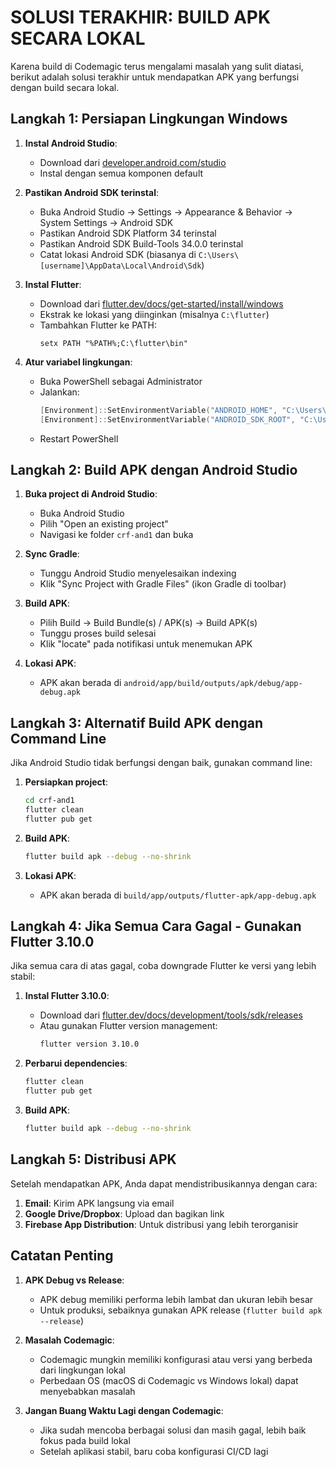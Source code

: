 # SOLUSI TERAKHIR: BUILD APK SECARA LOKAL

Karena build di Codemagic terus mengalami masalah yang sulit diatasi, berikut adalah solusi terakhir untuk mendapatkan APK yang berfungsi dengan build secara lokal.

## Langkah 1: Persiapan Lingkungan Windows

1. **Instal Android Studio**:
   - Download dari [developer.android.com/studio](https://developer.android.com/studio)
   - Instal dengan semua komponen default

2. **Pastikan Android SDK terinstal**:
   - Buka Android Studio → Settings → Appearance & Behavior → System Settings → Android SDK
   - Pastikan Android SDK Platform 34 terinstal
   - Pastikan Android SDK Build-Tools 34.0.0 terinstal
   - Catat lokasi Android SDK (biasanya di `C:\Users\[username]\AppData\Local\Android\Sdk`)

3. **Instal Flutter**:
   - Download dari [flutter.dev/docs/get-started/install/windows](https://flutter.dev/docs/get-started/install/windows)
   - Ekstrak ke lokasi yang diinginkan (misalnya `C:\flutter`)
   - Tambahkan Flutter ke PATH:
     ```
     setx PATH "%PATH%;C:\flutter\bin"
     ```

4. **Atur variabel lingkungan**:
   - Buka PowerShell sebagai Administrator
   - Jalankan:
     ```powershell
     [Environment]::SetEnvironmentVariable("ANDROID_HOME", "C:\Users\WS24001748\AppData\Local\Android\Sdk", "User")
     [Environment]::SetEnvironmentVariable("ANDROID_SDK_ROOT", "C:\Users\WS24001748\AppData\Local\Android\Sdk", "User")
     ```
   - Restart PowerShell

## Langkah 2: Build APK dengan Android Studio

1. **Buka project di Android Studio**:
   - Buka Android Studio
   - Pilih "Open an existing project"
   - Navigasi ke folder `crf-and1` dan buka

2. **Sync Gradle**:
   - Tunggu Android Studio menyelesaikan indexing
   - Klik "Sync Project with Gradle Files" (ikon Gradle di toolbar)

3. **Build APK**:
   - Pilih Build → Build Bundle(s) / APK(s) → Build APK(s)
   - Tunggu proses build selesai
   - Klik "locate" pada notifikasi untuk menemukan APK

4. **Lokasi APK**:
   - APK akan berada di `android/app/build/outputs/apk/debug/app-debug.apk`

## Langkah 3: Alternatif Build APK dengan Command Line

Jika Android Studio tidak berfungsi dengan baik, gunakan command line:

1. **Persiapkan project**:
   ```bash
   cd crf-and1
   flutter clean
   flutter pub get
   ```

2. **Build APK**:
   ```bash
   flutter build apk --debug --no-shrink
   ```

3. **Lokasi APK**:
   - APK akan berada di `build/app/outputs/flutter-apk/app-debug.apk`

## Langkah 4: Jika Semua Cara Gagal - Gunakan Flutter 3.10.0

Jika semua cara di atas gagal, coba downgrade Flutter ke versi yang lebih stabil:

1. **Instal Flutter 3.10.0**:
   - Download dari [flutter.dev/docs/development/tools/sdk/releases](https://flutter.dev/docs/development/tools/sdk/releases)
   - Atau gunakan Flutter version management:
     ```bash
     flutter version 3.10.0
     ```

2. **Perbarui dependencies**:
   ```bash
   flutter clean
   flutter pub get
   ```

3. **Build APK**:
   ```bash
   flutter build apk --debug --no-shrink
   ```

## Langkah 5: Distribusi APK

Setelah mendapatkan APK, Anda dapat mendistribusikannya dengan cara:

1. **Email**: Kirim APK langsung via email
2. **Google Drive/Dropbox**: Upload dan bagikan link
3. **Firebase App Distribution**: Untuk distribusi yang lebih terorganisir

## Catatan Penting

1. **APK Debug vs Release**:
   - APK debug memiliki performa lebih lambat dan ukuran lebih besar
   - Untuk produksi, sebaiknya gunakan APK release (`flutter build apk --release`)

2. **Masalah Codemagic**:
   - Codemagic mungkin memiliki konfigurasi atau versi yang berbeda dari lingkungan lokal
   - Perbedaan OS (macOS di Codemagic vs Windows lokal) dapat menyebabkan masalah

3. **Jangan Buang Waktu Lagi dengan Codemagic**:
   - Jika sudah mencoba berbagai solusi dan masih gagal, lebih baik fokus pada build lokal
   - Setelah aplikasi stabil, baru coba konfigurasi CI/CD lagi 